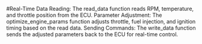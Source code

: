 #Real-Time Data Reading: The read_data function reads RPM, temperature, and throttle position from the ECU.
Parameter Adjustment: The optimize_engine_params function adjusts throttle, fuel injection, and ignition timing based on the read data.
Sending Commands: The write_data function sends the adjusted parameters back to the ECU for real-time control.

